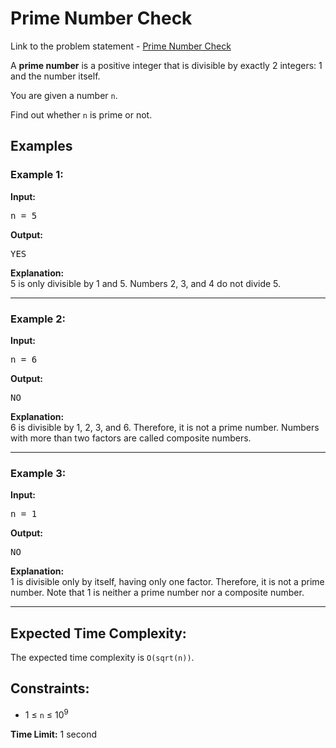 <h1>Prime Number Check</h1>

<p> Link to the problem statement - <a href="https://www.naukri.com/code360/problems/check-prime_624934?utm_source=striver&utm_medium=website&utm_campaign=a_zcoursetuf&leftPanelTabValue=PROBLEM">Prime Number Check</a></p> 

<p>A <strong>prime number</strong> is a positive integer that is divisible by exactly 2 integers: 1 and the number itself.</p>

<p>You are given a number <code>n</code>.</p>

<p>Find out whether <code>n</code> is prime or not.</p>

<h2>Examples</h2>

<h3>Example 1:</h3>
<p><strong>Input:</strong></p>
<pre>n = 5</pre>
<p><strong>Output:</strong></p>
<pre>YES</pre>
<p><strong>Explanation:</strong><br>
5 is only divisible by 1 and 5. Numbers 2, 3, and 4 do not divide 5.
</p>

<hr>

<h3>Example 2:</h3>
<p><strong>Input:</strong></p>
<pre>n = 6</pre>
<p><strong>Output:</strong></p>
<pre>NO</pre>
<p><strong>Explanation:</strong><br>
6 is divisible by 1, 2, 3, and 6. Therefore, it is not a prime number. Numbers with more than two factors are called composite numbers.
</p>

<hr>

<h3>Example 3:</h3>
<p><strong>Input:</strong></p>
<pre>n = 1</pre>
<p><strong>Output:</strong></p>
<pre>NO</pre>
<p><strong>Explanation:</strong><br>
1 is divisible only by itself, having only one factor. Therefore, it is not a prime number. Note that 1 is neither a prime number nor a composite number.
</p>

<hr>

<h2>Expected Time Complexity:</h2>
<p>The expected time complexity is <code>O(sqrt(n))</code>.</p>

<h2>Constraints:</h2>
<ul>
  <li>1 ≤ <code>n</code> ≤ 10<sup>9</sup></li>
</ul>

<p><strong>Time Limit:</strong> 1 second</p>